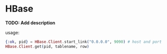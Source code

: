 # HBase

**TODO: Add description**

usage:
```Elixir
{:ok, pid} = HBase.Client.start_link("0.0.0.0", 9090) # host and port
HBase.Client.get(pid, tablename, row)
```
